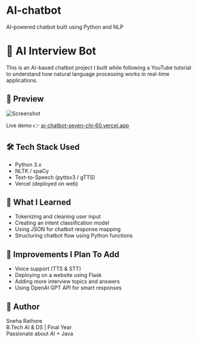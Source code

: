 # AI-chatbot
AI-powered chatbot built using Python and NLP
# 🤖 AI Interview Bot

This is an AI-based chatbot project I built while following a YouTube tutorial to understand how natural language processing works in real-time applications.
## 📸 Preview

![Screenshot](./images/screenshot.png)

Live demo 👉 [ai-chatbot-seven-chi-60.vercel.app](https://ai-chatbot-seven-chi-60.vercel.app)


## 🛠️ Tech Stack Used

- Python 3.x
- NLTK / spaCy
- Text-to-Speech (pyttsx3 / gTTS)
- Vercel (deployed on web)
## 🎯 What I Learned

- Tokenizing and cleaning user input
- Creating an intent classification model
- Using JSON for chatbot response mapping
- Structuring chatbot flow using Python functions

## 🧠 Improvements I Plan To Add

- Voice support (TTS & STT)
- Deploying on a website using Flask
- Adding more interview topics and answers
- Using OpenAI GPT API for smart responses
## 🙋 Author

Sneha Rathore  
B.Tech AI & DS | Final Year  
Passionate about AI + Java
